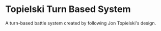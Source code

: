 # Topielski Turn Based System
A turn-based battle system created by following Jon Topielski's design.
